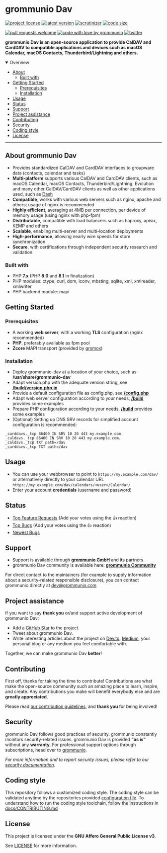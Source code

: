 # grommunio Dav

[![project license](https://img.shields.io/github/license/grommunio/grommunio-dav.svg)](LICENSE)
[![latest version](https://shields.io/github/v/tag/grommunio/grommunio-dav)](https://github.com/grommunio/grommunio-dav/tags)
[![scrutinizer](https://img.shields.io/scrutinizer/build/g/grommunio/grommunio-dav)](https://scrutinizer-ci.com/g/grommunio/grommunio-dav/)
[![code size](https://img.shields.io/github/languages/code-size/grommunio/grommunio-dav)](https://github.com/grommunio/grommunio-dav)

[![pull requests welcome](https://img.shields.io/badge/PRs-welcome-ff69b4.svg)](https://github.com/grommunio/grommunio-dav/issues?q=is%3Aissue+is%3Aopen+label%3A%22help+wanted%22)
[![code with love by grommunio](https://img.shields.io/badge/%3C%2F%3E%20with%20%E2%99%A5%20by-grommunio-ff1414.svg)](https://grommunio.com)
[![twitter](https://img.shields.io/twitter/follow/grommunio?style=social)](https://twitter.com/grommunio)

**grommunio Dav is an open-source application to provide CalDAV and CardDAV to compatible applications and devices such as macOS Calendar, macOS Contacts, Thunderbird/Lightning and others.**

<details open="open">
<summary>Overview</summary>

- [About](#about)
  - [Built with](#built-with)
- [Getting Started](#getting-started)
  - [Prerequisites](#prerequisites)
  - [Installation](#installation)
- [Usage](#usage)
- [Status](#status)
- [Support](#support)
- [Project assistance](#project-assistance)
- [Contributing](#contributing)
- [Security](#security)
- [Coding style](#coding-style)
- [License](#license)

</details>

---

## About grommunio Dav

- Provides standardized CalDAV and CardDAV interfaces to groupware data (contacts, calendar and tasks)
- **Multi-platform** supports various CalDAV and CardDAV clients, such as macOS Calendar, macOS Contacts, Thunderbird/Lightning, Evolution and many other CalDAV/CardDAV clients as well as other applications used, such as [Dash](https://get-dash.com)
- **Compatible**, works with various web servers such as nginx, apache and others; usage of nginx is recommended
- **Highly efficient**, averaging at 4MB per connection, per device of memory usage (using nginx with php-fpm)
- **Distributable**, compatible with load balancers such as haproxy, apisix, KEMP and others
- **Scalable**, enabling multi-server and multi-location deployments
- **High-performance**, allowing nearly wire speeds for store synchronization
- **Secure**, with certifications through independent security research and validation

### Built with

- PHP **7.x** (PHP **8.0** and **8.1** in finalization)
- PHP modules: ctype, curl, dom, iconv, mbsting, sqlite, xml, xmlreader, xmlwriter
- PHP backend module: mapi

## Getting Started

### Prerequisites

- A working **web server**, with a working **TLS** configuration (nginx recommended)
- **PHP**, preferably available as fpm pool
- **Zcore** MAPI transport (provided by [gromox](https://github.com/grommunio/gromox))

### Installation

- Deploy grommunio-dav at a location of your choice, such as **/usr/share/grommunio-dav**
- Adapt version.php with the adequate version string, see **[/build/version.php.in](/build/version.php.in)**
- Provide a default configuration file as config.php, see **[/config.php](/config.php)**
- Adapt web server configuration according to your needs, **[/build](/build)** provides some examples
- Prepare PHP configuration according to your needs, **[/build](/build)** provides some examples
- (Optional) Setting up DNS SRV records for simplified account configuration is recommended:

```
_carddavs._tcp 86400 IN SRV 10 20 443 my.example.com.
_caldavs._tcp 86400 IN SRV 10 20 443 my.example.com.
_caldavs._tcp TXT path=/dav
_carddavs._tcp TXT path=/dav
```

## Usage

- You can use your webbrowser to point to ```https://my.example.com/dav/``` or alternatively directly to your calendar URL ```https://my.example.com/dav/calendars/<user>/Calendar/```
- Enter your account **credentials** (username and password)

## Status

- [Top Feature Requests](https://github.com/grommunio/grommunio-dav/issues?q=label%3Aenhancement+is%3Aopen+sort%3Areactions-%2B1-desc) (Add your votes using the 👍 reaction)
- [Top Bugs](https://github.com/grommunio/grommunio-dav/issues?q=is%3Aissue+is%3Aopen+label%3Abug+sort%3Areactions-%2B1-desc) (Add your votes using the 👍 reaction)
- [Newest Bugs](https://github.com/grommunio/grommunio-dav/issues?q=is%3Aopen+is%3Aissue+label%3Abug)

## Support

- Support is available through **[grommunio GmbH](https://grommunio.com)** and its partners.
- grommunio Dav community is available here: **[grommunio Community](https://community.grommunio.com)**

For direct contact to the maintainers (for example to supply information about a security-related responsible disclosure), you can contact grommunio directly at [dev@grommunio.com](mailto:dev@grommunio.com)

## Project assistance

If you want to say **thank you** or/and support active development of grommunio Dav:

- Add a [GitHub Star](https://github.com/grommunio/grommunio-dav) to the project.
- Tweet about grommunio Dav.
- Write interesting articles about the project on [Dev.to](https://dev.to/), [Medium](https://medium.com/), your personal blog or any medium you feel comfortable with.

Together, we can make grommunio Dav **better**!

## Contributing

First off, thanks for taking the time to contribute! Contributions are what make the open-source community such an amazing place to learn, inspire, and create. Any contributions you make will benefit everybody else and are **greatly appreciated**.

Please read [our contribution guidelines](docs/CONTRIBUTING.md), and **thank you** for being involved!

## Security

grommunio Dav follows good practices of security. grommunio constantly monitors security-related issues.
grommunio Dav is provided **"as is"** without any **warranty**. For professional support options through subscriptions, head over to [grommunio](https://grommunio.com).

_For more information and to report security issues, please refer to our [security documentation](docs/SECURITY.md)._

## Coding style

This repository follows a customized coding style. The coding style can be validated anytime by the repositories provided [configuration file](.phpcs). To understand how to run the coding style toolchain, follow the instructions in [docs/CONTRIBUTING.md](docs/CONTRIBUTING.md)

## License

This project is licensed under the **GNU Affero General Public License v3**.

See [LICENSE](LICENSE) for more information.
